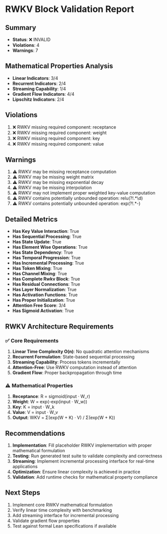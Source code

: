 
# RWKV Block Validation Report

## Summary
- **Status**: ❌ INVALID
- **Violations**: 4
- **Warnings**: 7

## Mathematical Properties Analysis
- **Linear Indicators**: 3/4
- **Recurrent Indicators**: 2/4
- **Streaming Capability**: 1/4
- **Gradient Flow Indicators**: 4/4
- **Lipschitz Indicators**: 2/4

## Violations
1. ❌ RWKV missing required component: receptance
2. ❌ RWKV missing required component: weight
3. ❌ RWKV missing required component: key
4. ❌ RWKV missing required component: value

## Warnings
1. ⚠️  RWKV may be missing receptance computation
2. ⚠️  RWKV may be missing weight matrix
3. ⚠️  RWKV may be missing exponential decay
4. ⚠️  RWKV may be missing interpolation
5. ⚠️  RWKV may not implement proper weighted key-value computation
6. ⚠️  RWKV contains potentially unbounded operation: relu(?!.*\d)
7. ⚠️  RWKV contains potentially unbounded operation: exp(?!.*-)

## Detailed Metrics
- **Has Key Value Interaction**: True
- **Has Sequential Processing**: True
- **Has State Update**: True
- **Has Element Wise Operations**: True
- **Has State Dependency**: True
- **Has Temporal Progression**: True
- **Has Incremental Processing**: True
- **Has Token Mixing**: True
- **Has Channel Mixing**: True
- **Has Complete Rwkv Block**: True
- **Has Residual Connections**: True
- **Has Layer Normalization**: True
- **Has Activation Functions**: True
- **Has Proper Initialization**: True
- **Attention Free Score**: 3/4
- **Has Sigmoid Activation**: True

## RWKV Architecture Requirements

### ✅ Core Requirements
1. **Linear Time Complexity O(n)**: No quadratic attention mechanisms
2. **Recurrent Formulation**: State-based sequential processing  
3. **Streaming Capability**: Process tokens incrementally
4. **Attention-Free**: Use RWKV computation instead of attention
5. **Gradient Flow**: Proper backpropagation through time

### ⚠️  Mathematical Properties
1. **Receptance**: R = sigmoid(input · W_r)
2. **Weight**: W = exp(-exp(input · W_w)) 
3. **Key**: K = input · W_k
4. **Value**: V = input · W_v
5. **Output**: WKV = Σ(exp(W + K) · V) / Σ(exp(W + K))

## Recommendations

1. **Implementation**: Fill placeholder RWKV implementation with proper mathematical formulation
2. **Testing**: Run generated test suite to validate complexity and correctness
3. **Streaming**: Implement incremental processing interface for real-time applications
4. **Optimization**: Ensure linear complexity is achieved in practice
5. **Validation**: Add runtime checks for mathematical property compliance

## Next Steps

1. Implement core RWKV mathematical formulation
2. Verify linear time complexity with benchmarking
3. Add streaming interface for incremental processing
4. Validate gradient flow properties
5. Test against formal Lean specifications if available
